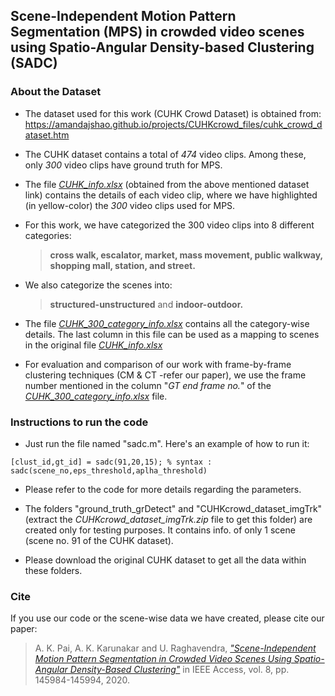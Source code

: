 ## Scene-Independent Motion Pattern Segmentation (MPS) in crowded video scenes using Spatio-Angular Density-based Clustering (SADC)

### About the Dataset 
- The dataset used for this work (CUHK Crowd Dataset)  is obtained from:
https://amandajshao.github.io/projects/CUHKcrowd_files/cuhk_crowd_dataset.htm

- The CUHK dataset contains a total of *474* video clips. Among these, only *300* video clips have ground truth for MPS.

- The file *[CUHK_info.xlsx](/CUHK_info.xlsx)* (obtained from the above mentioned dataset link) contains the details of each video clip, where we have highlighted (in yellow-color) the *300* video clips used for MPS.

- For this work, we have categorized the 300 video clips into 8 different categories:  
  >**cross walk, escalator,  market, mass movement, public walkway, shopping mall, station, and street.**  

- We also categorize the scenes into:  
  >**structured-unstructured** and **indoor-outdoor.**  

- The file *[CUHK_300_category_info.xlsx](/CUHK_300_category_info.xlsx)* contains all the category-wise details. The last column in this file can be used as a mapping to scenes in the original file *[CUHK_info.xlsx](/CUHK_info.xlsx)*

- For evaluation and comparison of our work with frame-by-frame clustering techniques (CM & CT -refer our paper), we use the frame number mentioned in the column "*GT end frame no.*" of the *[CUHK_300_category_info.xlsx](/CUHK_300_category_info.xlsx)* file. 

### Instructions to run the code

- Just run the file named "sadc.m". Here's an example of how to run it:
```
[clust_id,gt_id] = sadc(91,20,15); % syntax : sadc(scene_no,eps_threshold,aplha_threshold)
```

- Please refer to the code for more details regarding the parameters.

- The folders "ground_truth_grDetect" and "CUHKcrowd_dataset_imgTrk" (extract the *CUHKcrowd_dataset_imgTrk.zip* file to get this folder)  are created only for testing purposes. It contains info. of only 1 scene (scene no. 91 of the CUHK dataset).

- Please download the original CUHK dataset to get all the data within these folders.


### Cite
If you use our code or the scene-wise data we have created, please cite our paper:  
>A. K. Pai, A. K. Karunakar and U. Raghavendra, [*"Scene-Independent Motion Pattern Segmentation in Crowded Video Scenes Using Spatio-Angular Density-Based Clustering"*](https://ieeexplore.ieee.org/document/9162634) in IEEE Access, vol. 8, pp. 145984-145994, 2020.

